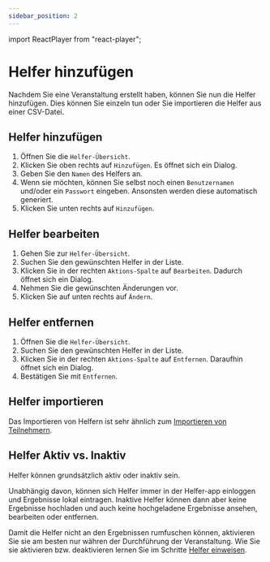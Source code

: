 ```yaml
---
sidebar_position: 2
---
```


import ReactPlayer from "react-player";

# Helfer hinzufügen

<!--

<div className="video__wrapper">
  <ReactPlayer
    className="video__player"
    controls
    height="100%"
    config={{
      file: {
        attributes: {
          poster:
            "https://uploads-ssl.webflow.com/60cb8d6c93a6a6dfa3b7f245/64345e1514a8f53d8aad199e_school-instructions-video-thumbnail.jpg",
        },
      },
    }}
    url="https://storage.googleapis.com/files.school-app.bujus.de/school-instructions-v2-compressed.mp4"
    width="100%"
  />
</div>
­{" "} -->

Nachdem Sie eine Veranstaltung erstellt haben, können Sie nun die Helfer hinzufügen. Dies können Sie einzeln tun oder Sie importieren die Helfer aus einer CSV-Datei.

## Helfer hinzufügen

1. Öffnen Sie die `Helfer-Übersicht`.
2. Klicken Sie oben rechts auf `Hinzufügen`. Es öffnet sich ein Dialog.
3. Geben Sie den `Namen` des Helfers an.
4. Wenn sie möchten, können Sie selbst noch einen `Benutzernamen` und/oder ein `Passwort` eingeben. Ansonsten werden diese automatisch generiert.
5. Klicken Sie unten rechts auf `Hinzufügen`.

## Helfer bearbeiten

1. Gehen Sie zur `Helfer-Übersicht`.
2. Suchen Sie den gewünschten Helfer in der Liste.
3. Klicken Sie in der rechten `Aktions-Spalte` auf `Bearbeiten`. Dadurch öffnet sich ein Dialog.
4. Nehmen Sie die gewünschten Änderungen vor.
5. Klicken Sie auf unten rechts auf `Ändern`.

## Helfer entfernen

1. Öffnen Sie die `Helfer-Übersicht`.
2. Suchen Sie den gewünschten Helfer in der Liste.
3. Klicken Sie in der rechten `Aktions-Spalte` auf `Entfernen`. Daraufhin öffnet sich ein Dialog.
4. Bestätigen Sie mit `Entfernen`.

## Helfer importieren

Das Importieren von Helfern ist sehr ähnlich zum [Importieren von Teilnehmern](./teilnehmer-importieren.md).

## Helfer Aktiv vs. Inaktiv

Helfer können grundsätzlich aktiv oder inaktiv sein.

Unabhängig davon, können sich Helfer immer in der Helfer-app einloggen und Ergebnisse lokal eintragen. Inaktive Helfer können dann aber keine Ergebnisse hochladen und auch keine hochgeladene Ergebnisse ansehen, bearbeiten oder entfernen.

Damit die Helfer nicht an den Ergebnissen rumfuschen können, aktivieren Sie sie am besten nur währen der Durchführung der Veranstaltung. Wie Sie sie aktivieren bzw. deaktivieren lernen Sie im Schritte [Helfer einweisen](../durchf%C3%BChrung/helfer-einweisen.md).
